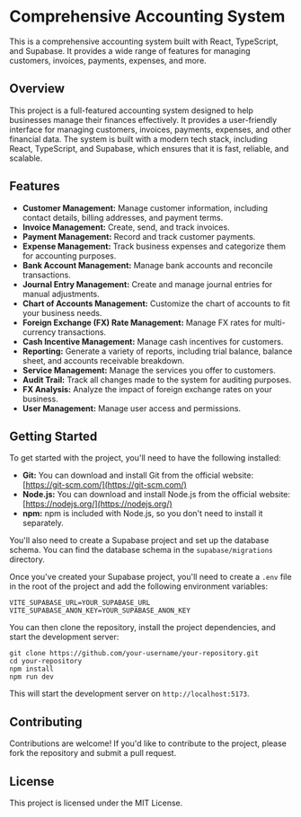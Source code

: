 # Comprehensive Accounting System

This is a comprehensive accounting system built with React, TypeScript, and Supabase. It provides a wide range of features for managing customers, invoices, payments, expenses, and more.

## Overview

This project is a full-featured accounting system designed to help businesses manage their finances effectively. It provides a user-friendly interface for managing customers, invoices, payments, expenses, and other financial data. The system is built with a modern tech stack, including React, TypeScript, and Supabase, which ensures that it is fast, reliable, and scalable.

## Features

- **Customer Management:** Manage customer information, including contact details, billing addresses, and payment terms.
- **Invoice Management:** Create, send, and track invoices.
- **Payment Management:** Record and track customer payments.
- **Expense Management:** Track business expenses and categorize them for accounting purposes.
- **Bank Account Management:** Manage bank accounts and reconcile transactions.
- **Journal Entry Management:** Create and manage journal entries for manual adjustments.
- **Chart of Accounts Management:** Customize the chart of accounts to fit your business needs.
- **Foreign Exchange (FX) Rate Management:** Manage FX rates for multi-currency transactions.
- **Cash Incentive Management:** Manage cash incentives for customers.
- **Reporting:** Generate a variety of reports, including trial balance, balance sheet, and accounts receivable breakdown.
- **Service Management:** Manage the services you offer to customers.
- **Audit Trail:** Track all changes made to the system for auditing purposes.
- **FX Analysis:** Analyze the impact of foreign exchange rates on your business.
- **User Management:** Manage user access and permissions.

## Getting Started

To get started with the project, you'll need to have the following installed:

- **Git:** You can download and install Git from the official website: [https://git-scm.com/](https://git-scm.com/)
- **Node.js:** You can download and install Node.js from the official website: [https://nodejs.org/](https://nodejs.org/)
- **npm:** npm is included with Node.js, so you don't need to install it separately.

You'll also need to create a Supabase project and set up the database schema. You can find the database schema in the `supabase/migrations` directory.

Once you've created your Supabase project, you'll need to create a `.env` file in the root of the project and add the following environment variables:

```
VITE_SUPABASE_URL=YOUR_SUPABASE_URL
VITE_SUPABASE_ANON_KEY=YOUR_SUPABASE_ANON_KEY
```

You can then clone the repository, install the project dependencies, and start the development server:

```
git clone https://github.com/your-username/your-repository.git
cd your-repository
npm install
npm run dev
```

This will start the development server on `http://localhost:5173`.

## Contributing

Contributions are welcome! If you'd like to contribute to the project, please fork the repository and submit a pull request.

## License

This project is licensed under the MIT License.
